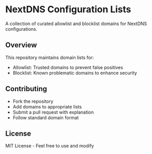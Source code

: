 # NextDNS Configuration Lists

A collection of curated allowlist and blocklist domains for NextDNS configurations.

## Overview
This repository maintains domain lists for:
- Allowlist: Trusted domains to prevent false positives
- Blocklist: Known problematic domains to enhance security

## Contributing
- Fork the repository
- Add domains to appropriate lists
- Submit a pull request with explanation
- Follow standard domain format

## License
MIT License - Feel free to use and modify